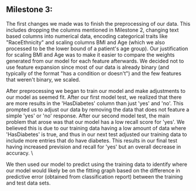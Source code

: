 ## Milestone 3:
The first changes we made was to finish the preprocessing of our data. This includes dropping the columns mentioned in Milestone 2, changing text based columns into numerical data, encoding categorical traits like "RaceEthnicity" and scaling columns BMI and Age (which we also processed to be the lower bound of a patient's age group). Our justification for scaling BMI and Age was to make it easier to compare the weights generated from our model for each feature afterwards. We decided not to use feature expansion since most of our data is already binary (and typically of the format "has a condition or doesn't") and the few features that weren't binary, we scaled. 

After preprocessing we began to train our model and make adjustments to our model as seemed fit. After our first model test, we realized that there are more results in the 'HasDiabetes' column than just 'yes' and 'no'. This prompted us to adjust our data by removing the data that does not feature a simple 'yes' or 'no' response. After our second model test, the main problem that arose was that our model has a low recall score for 'yes'. We believed this is due to our training data having a low amount of data where 'HasDiabetes' is true, and thus in our next test adjusted our training data to include more entries that do have diabetes. This results in our final test having increased prevision and recall for 'yes' but an overall decrease in accuracy. \

We then used our model to predict using the training data to identify where our model would likely be on the fitting graph based on the difference in predictive error (obtained from classification report) between the training and test data sets.

